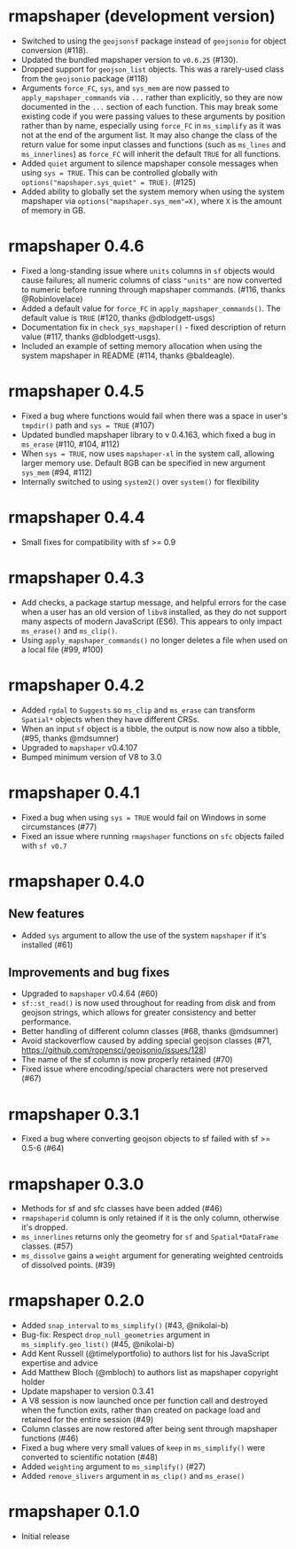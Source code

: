 # rmapshaper (development version)

* Switched to using the `geojsonsf` package instead of `geojsonio` for object conversion (#118).
* Updated the bundled mapshaper version to `v0.6.25` (#130).
* Dropped support for `geojson_list` objects. This was a rarely-used class from the `geojsonio` package (#118)
* Arguments `force_FC`, `sys`, and `sys_mem` are now passed to `apply_mapshaper_commands` via `...` rather than explicitly, so they are now documented in the `...` section of each function. This may break some existing code if you were passing values to these arguments by position rather than by name, especially using `force_FC` in `ms_simplify` as it was not at the end of the argument list. It may also change the class of the return value for some input classes and functions (such as `ms_lines` and `ms_innerlines`) as `force_FC` will inherit the default `TRUE` for all functions.
* Added `quiet` argument to silence mapshaper console messages when using `sys = TRUE`. This can be controlled globally with `options("mapshaper.sys_quiet" = TRUE)`. (#125)
* Added ability to globally set the system memory when using the system mapshaper via `options("mapshaper.sys_mem"=X)`, where `X` is the amount of memory in GB.

# rmapshaper 0.4.6

* Fixed a long-standing issue where `units` columns in `sf` objects would cause failures; all numeric columns of class `"units"` are now converted to numeric before running through mapshaper commands. (#116, thanks @Robinlovelace)
* Added a default value for `force_FC` in `apply_mapshaper_commands()`. The default value is `TRUE` (#120, thanks @dblodgett-usgs)
* Documentation fix in `check_sys_mapshaper()` - fixed description of return value (#117, thanks @dblodgett-usgs).
* Included an example of setting memory allocation when using the system mapshaper in README (#114, thanks @baldeagle).

# rmapshaper 0.4.5

* Fixed a bug where functions would fail when there was a space in user's `tmpdir()`
path and `sys = TRUE` (#107)
* Updated bundled mapshaper library to v 0.4.163, which fixed a bug in `ms_erase` (#110, #104, #112)
* When `sys = TRUE`, now uses `mapshaper-xl` in the system call, allowing 
larger memory use. Default 8GB can be specified in new argument `sys_mem` (#94, #112)
* Internally switched to using `system2()` over `system()` for flexibility

# rmapshaper 0.4.4

* Small fixes for compatibility with sf >= 0.9

# rmapshaper 0.4.3

* Add checks, a package startup message, and helpful errors for the case when 
  a user has an old version of `libv8` installed, as they do not support many
  aspects of modern JavaScript (ES6). This appears to only impact `ms_erase()`
  and `ms_clip()`.
* Using `apply_mapshaper_commands()` no longer deletes a file when used on a local file (#99, #100)

# rmapshaper 0.4.2

* Added `rgdal` to `Suggests` so `ms_clip` and `ms_erase` can transform
 `Spatial*` objects when they have different CRSs.
* When an input `sf` object is a tibble, the output is now now also a tibble, 
(#95, thanks @mdsumner)
* Upgraded to `mapshaper` v0.4.107
* Bumped minimum version of V8 to 3.0

# rmapshaper 0.4.1

* Fixed a bug when using `sys = TRUE` would fail on Windows in some circumstances (#77)
* Fixed an issue where running `rmapshaper` functions on `sfc` objects failed with 
`sf v0.7`

# rmapshaper 0.4.0

## New features

* Added `sys` argument to allow the use of the system `mapshaper` if it's installed (#61)

## Improvements and bug fixes

* Upgraded to `mapshaper` v0.4.64 (#60)
* `sf::st_read()` is now used throughout for reading from disk and from geojson 
strings, which allows for greater consistency and better performance.
* Better handling of different column classes (#68, thanks @mdsumner)
* Avoid stackoverflow caused by adding special geojson classes (#71,
https://github.com/ropensci/geojsonio/issues/128)
* The name of the sf column is now properly retained (#70)
* Fixed issue where encoding/special characters were not preserved (#67)

# rmapshaper 0.3.1

* Fixed a bug where converting geojson objects to sf failed with sf >= 0.5-6 (#64)

# rmapshaper 0.3.0

* Methods for sf and sfc classes have been added (#46)
* `rmapshaperid` column is only retained if it is the only column, otherwise it's dropped.
* `ms_innerlines` returns only the geometry for `sf` and `Spatial*DataFrame` classes. (#57)
* `ms_dissolve` gains a `weight` argument for generating weighted centroids of dissolved points. (#39) 

# rmapshaper 0.2.0

* Added `snap_interval` to `ms_simplify()` (#43, @nikolai-b)
* Bug-fix: Respect `drop_null_geometries` argument in `ms_simplify.geo_list()` (#45, @nikolai-b)
* Add Kent Russell (@timelyportfolio) to authors list for his JavaScript expertise and advice
* Add Matthew Bloch (@mbloch) to authors list as mapshaper copyright holder
* Update mapshaper to version 0.3.41
* A V8 session is now launched once per function call and destroyed when the function exits, rather than created on package load and retained for the entire session (#49)
* Column classes are now restored after being sent through mapshaper functions (#46)
* Fixed a bug where very small values of `keep` in `ms_simplify()` were converted to scientific notation (#48)
* Added `weighting` argument to `ms_simplify()` (#27)
* Added `remove_slivers` argument in `ms_clip()` and `ms_erase()`

# rmapshaper 0.1.0

* Initial release



